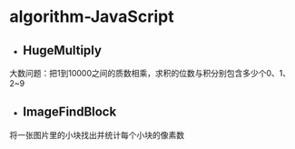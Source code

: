 # algorithm-JavaScript
* ## HugeMultiply
大数问题：把1到10000之间的质数相乘，求积的位数与积分别包含多少个0、1、2~9
* ## ImageFindBlock
将一张图片里的小块找出并统计每个小块的像素数
